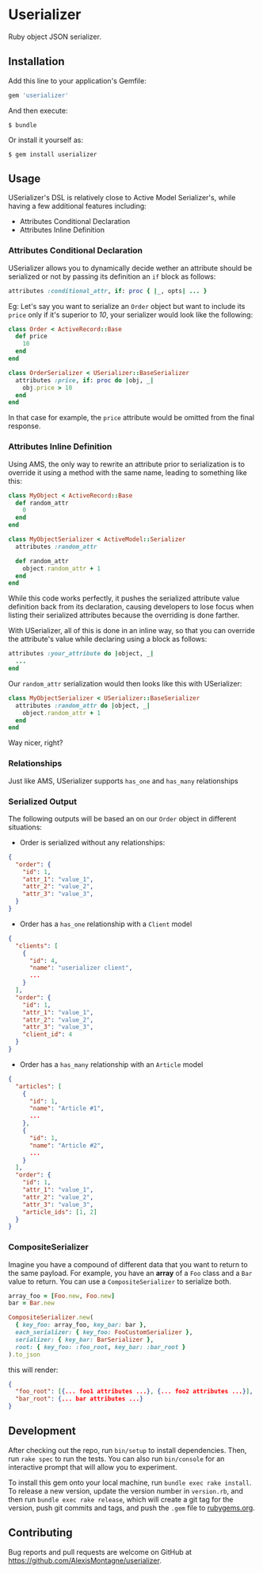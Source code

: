 # Userializer

Ruby object JSON serializer.

## Installation

Add this line to your application's Gemfile:

```ruby
gem 'userializer'
```

And then execute:

    $ bundle

Or install it yourself as:

    $ gem install userializer

## Usage

USerializer's DSL is relatively close to Active Model Serializer's,
while having a few additional features including:
* Attributes Conditional Declaration
* Attributes Inline Definition

### Attributes Conditional Declaration

USerializer allows you to dynamically decide wether an attribute should
be serialized or not by passing its definition an `if` block as follows:
```ruby
attributes :conditional_attr, if: proc { |_, opts| ... }
```

Eg: Let's say you want to serialize an `Order` object but want to
include its `price` only if it's superior to *10*, your serializer
would look like the following:
```ruby
class Order < ActiveRecord::Base
  def price
    10
  end
end

class OrderSerializer < USerializer::BaseSerializer
  attributes :price, if: proc do |obj, _|
    obj.price > 10
  end
end
```

In that case for example, the `price` attribute would be omitted from
the final response.

### Attributes Inline Definition

Using AMS, the only way to rewrite an attribute prior to serialization
is to override it using a method with the same name, leading to
something like this:
```ruby
class MyObject < ActiveRecord::Base
  def random_attr
    0
  end
end

class MyObjectSerializer < ActiveModel::Serializer
  attributes :random_attr

  def random_attr
    object.random_attr + 1
  end
end
```

While this code works perfectly, it pushes the serialized attribute
value definition back from its declaration, causing developers to lose
focus when listing their serialized attributes because the overriding is
done farther.

With USerializer, all of this is done in an inline way, so that you can
override the attribute's value while declaring using a block as
follows:
```ruby
attributes :your_attribute do |object, _|
  ...
end
```

Our `random_attr` serialization would then looks like this with
USerializer:
```ruby
class MyObjectSerializer < USerializer::BaseSerializer
  attributes :random_attr do |object, _|
    object.random_attr + 1
  end
end
```

Way nicer, right?

### Relationships

Just like AMS, USerializer supports `has_one` and `has_many`
relationships

### Serialized Output

The following outputs will be based an on our `Order` object in
different situations:

* Order is serialized without any relationships:
```json
{
  "order": {
    "id": 1,
    "attr_1": "value_1",
    "attr_2": "value_2",
    "attr_3": "value_3",
  }
}
```

* Order has a `has_one` relationship with a `Client` model
```json
{
  "clients": [
    {
      "id": 4,
      "name": "userializer client",
      ...
    }
  ],
  "order": {
    "id": 1,
    "attr_1": "value_1",
    "attr_2": "value_2",
    "attr_3": "value_3",
    "client_id": 4
  }
}
```

* Order has a `has_many` relationship with an `Article` model
```json
{
  "articles": [
    {
      "id": 1,
      "name": "Article #1",
      ...
    },
    {
      "id": 1,
      "name": "Article #2",
      ...
    }
  ],
  "order": {
    "id": 1,
    "attr_1": "value_1",
    "attr_2": "value_2",
    "attr_3": "value_3",
    "article_ids": [1, 2]
  }
}
```

### CompositeSerializer

Imagine you have a compound of different data that you want to return to the same payload.
For example, you have an **array** of a `Foo` class and a `Bar` value to return.
You can use a `CompositeSerializer` to serialize both.

```ruby
array_foo = [Foo.new, Foo.new]
bar = Bar.new

CompositeSerializer.new(
  { key_foo: array_foo, key_bar: bar },
  each_serializer: { key_foo: FooCustomSerializer },
  serializer: { key_bar: BarSerializer },
  root: { key_foo: :foo_root, key_bar: :bar_root }
).to_json
```

this will render:

```json
{
  "foo_root": [{... foo1 attributes ...}, {... foo2 attributes ...}],
  "bar_root": {... bar attributes ...}
}
```

## Development

After checking out the repo, run `bin/setup` to install dependencies. Then, run `rake spec` to run the tests. You can also run `bin/console` for an interactive prompt that will allow you to experiment.

To install this gem onto your local machine, run `bundle exec rake install`. To release a new version, update the version number in `version.rb`, and then run `bundle exec rake release`, which will create a git tag for the version, push git commits and tags, and push the `.gem` file to [rubygems.org](https://rubygems.org).

## Contributing

Bug reports and pull requests are welcome on GitHub at https://github.com/AlexisMontagne/userializer.
